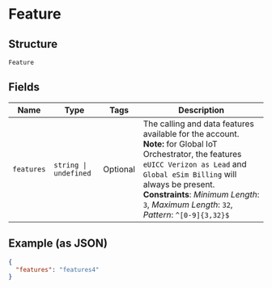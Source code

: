 
# Feature

## Structure

`Feature`

## Fields

| Name | Type | Tags | Description |
|  --- | --- | --- | --- |
| `features` | `string \| undefined` | Optional | The calling and data features available for the account. **Note:** for Global IoT Orchestrator, the features `eUICC Verizon as Lead` and `Global eSim Billing` will always be present.<br>**Constraints**: *Minimum Length*: `3`, *Maximum Length*: `32`, *Pattern*: `^[0-9]{3,32}$` |

## Example (as JSON)

```json
{
  "features": "features4"
}
```

